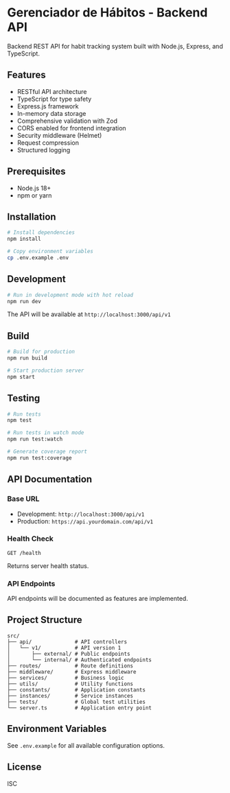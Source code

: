 # Gerenciador de Hábitos - Backend API

Backend REST API for habit tracking system built with Node.js, Express, and TypeScript.

## Features

- RESTful API architecture
- TypeScript for type safety
- Express.js framework
- In-memory data storage
- Comprehensive validation with Zod
- CORS enabled for frontend integration
- Security middleware (Helmet)
- Request compression
- Structured logging

## Prerequisites

- Node.js 18+ 
- npm or yarn

## Installation

```bash
# Install dependencies
npm install

# Copy environment variables
cp .env.example .env
```

## Development

```bash
# Run in development mode with hot reload
npm run dev
```

The API will be available at `http://localhost:3000/api/v1`

## Build

```bash
# Build for production
npm run build

# Start production server
npm start
```

## Testing

```bash
# Run tests
npm test

# Run tests in watch mode
npm run test:watch

# Generate coverage report
npm run test:coverage
```

## API Documentation

### Base URL

- Development: `http://localhost:3000/api/v1`
- Production: `https://api.yourdomain.com/api/v1`

### Health Check

```
GET /health
```

Returns server health status.

### API Endpoints

API endpoints will be documented as features are implemented.

## Project Structure

```
src/
├── api/              # API controllers
│   └── v1/           # API version 1
│       ├── external/ # Public endpoints
│       └── internal/ # Authenticated endpoints
├── routes/           # Route definitions
├── middleware/       # Express middleware
├── services/         # Business logic
├── utils/            # Utility functions
├── constants/        # Application constants
├── instances/        # Service instances
├── tests/            # Global test utilities
└── server.ts         # Application entry point
```

## Environment Variables

See `.env.example` for all available configuration options.

## License

ISC